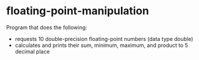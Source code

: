# floating-point-manipulation
Program that does the following:
  - requests 10 double-precision floating-point numbers (data type double)
  - calculates and prints their sum, minimum, maximum, and product to 5 decimal place
